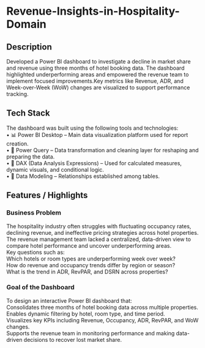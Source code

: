 # Revenue-Insights-in-Hospitality-Domain
## Description
Developed a Power BI dashboard to investigate a decline in market share and revenue using three months of hotel booking data. The dashboard highlighted underperforming areas and empowered the revenue team to implement focused improvements.Key metrics like Revenue, ADR, and Week-over-Week (WoW) changes are visualized to support performance tracking.
## Tech Stack
The dashboard was built using the following tools and technologies:  
•	📊 Power BI Desktop – Main data visualization platform used for report creation.  
•	📂 Power Query – Data transformation and cleaning layer for reshaping and preparing the data.  
•	🧠 DAX (Data Analysis Expressions) – Used for calculated measures, dynamic visuals, and conditional logic.  
•	📝 Data Modeling – Relationships established among tables.  
## Features / Highlights  
### Business Problem    
The hospitality industry often struggles with fluctuating occupancy rates, declining revenue, and ineffective pricing strategies across hotel properties. The revenue management team lacked a centralized, data-driven view to compare hotel performance and uncover underperforming areas.  
Key questions such as:  
Which hotels or room types are underperforming week over week?  
How do revenue and occupancy trends differ by region or season?  
What is the trend in ADR, RevPAR, and DSRN across properties? 

### Goal of the Dashboard  
To design an interactive Power BI dashboard that:  
Consolidates three months of hotel booking data across multiple properties.  
Enables dynamic filtering by hotel, room type, and time period.  
Visualizes key KPIs including Revenue, Occupancy, ADR, RevPAR, and WoW changes.  
Supports the revenue team in monitoring performance and making data-driven decisions to recover lost market share.  

